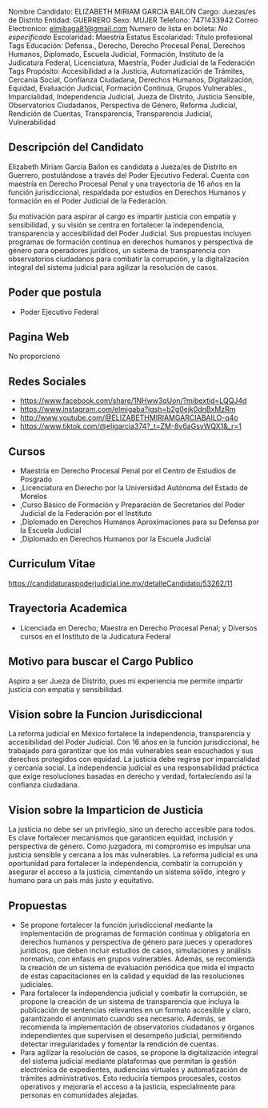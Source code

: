 Nombre Candidato: ELIZABETH MIRIAM GARCIA BAILON
Cargo: Juezas/es de Distrito
Entidad: GUERRERO
Sexo: MUJER
Telefono: 7471433942
Correo Electronico: elmibaga81@gmail.com
Numero de lista en boleta: *No especificado*
Escolaridad: Maestría
Estatus Escolaridad: Título profesional
Tags Educación: Defensa., Derecho, Derecho Procesal Penal, Derechos Humanos, Diplomado, Escuela Judicial, Formación, Instituto de la Judicatura Federal, Licenciatura, Maestría, Poder Judicial de la Federación
Tags Propósito: Accesibilidad a la Justicia, Automatización de Trámites, Cercanía Social, Confianza Ciudadana, Derechos Humanos, Digitalización, Equidad, Evaluación Judicial, Formación Continua, Grupos Vulnerables., Imparcialidad, Independencia Judicial, Jueza de Distrito, Justicia Sensible, Observatorios Ciudadanos, Perspectiva de Género, Reforma Judicial, Rendición de Cuentas, Transparencia, Transparencia Judicial, Vulnerabilidad


## Descripción del Candidato 

Elizabeth Miriam García Bailon es candidata a Jueza/es de Distrito en Guerrero, postulándose a través del Poder Ejecutivo Federal. Cuenta con maestría en Derecho Procesal Penal y una trayectoria de 16 años en la función jurisdiccional, respaldada por estudios en Derechos Humanos y formación en el Poder Judicial de la Federación.

Su motivación para aspirar al cargo es impartir justicia con empatía y sensibilidad, y su visión se centra en fortalecer la independencia, transparencia y accesibilidad del Poder Judicial. Sus propuestas incluyen programas de formación continua en derechos humanos y perspectiva de género para operadores jurídicos, un sistema de transparencia con observatorios ciudadanos para combatir la corrupción, y la digitalización integral del sistema judicial para agilizar la resolución de casos.


## Poder que postula

- Poder Ejecutivo Federal


## Pagina Web

No proporcionó


## Redes Sociales

- https://www.facebook.com/share/1NHww3qUon/?mibextid=LQQJ4d
- https://www.instagram.com/elmigaba?igsh=b2g0ejk0dnBxMzRm
- http://www.youtube.com/@ELIZABETHMIRIAMGARCIABAILO-q4o
- https://www.tiktok.com/@eligarcia374?_t=ZM-8v6aGsvWQX1&_r=1


## Cursos

- Maestría en Derecho Procesal Penal por el Centro de Estudios de Posgrado
- ,Licenciatura en Derecho por la Universidad Autónoma del Estado de Morelos
- ,Curso Básico de Formación y Preparación de Secretarios del Poder Judicial de la Federación por el Instituto
- ,Diplomado en Derechos Humanos Aproximaciones para su Defensa por la Escuela Judicial
- ,Diplomado en Derechos Humanos por la Escuela Judicial


## Curriculum Vitae

https://candidaturaspoderjudicial.ine.mx/detalleCandidato/53262/11


## Trayectoria Academica

- Licenciada en Derecho; Maestra en Derecho Procesal Penal; y Diversos cursos en el Instituto de la Judicatura Federal


## Motivo para buscar el Cargo Publico

Aspiro a ser Jueza de Distrito, pues mi experiencia me permite impartir justicia con empatía y sensibilidad.


## Vision sobre la Funcion Jurisdiccional

La reforma judicial en México fortalece la independencia, transparencia y accesibilidad del Poder Judicial. Con 16 años en la función jurisdiccional, he trabajado para garantizar que los más vulnerables sean escuchados y sus derechos protegidos con equidad. La justicia debe regirse por imparcialidad y cercanía social. La independencia judicial es una responsabilidad práctica que exige resoluciones basadas en derecho y verdad, fortaleciendo así la confianza ciudadana.


## Vision sobre la Imparticion de Justicia

La justicia no debe ser un privilegio, sino un derecho accesible para todos. Es clave fortalecer mecanismos que garanticen equidad, inclusión y perspectiva de género. Como juzgadora, mi compromiso es impulsar una justicia sensible y cercana a los más vulnerables. La reforma judicial es una oportunidad para fortalecer la independencia, combatir la corrupción y asegurar el acceso a la justicia, cimentando un sistema sólido, íntegro y humano para un país más justo y equitativo.


## Propuestas

- Se propone fortalecer la función jurisdiccional mediante la implementación de programas de formación continua y obligatoria en derechos humanos y perspectiva de género para jueces y operadores jurídicos, que deben incluir estudios de casos, simulaciones y análisis normativo, con énfasis en grupos vulnerables. Además, se recomienda la creación de un sistema de evaluación periódica que mida el impacto de estas capacitaciones en la calidad y equidad de las resoluciones judiciales.
- Para fortalecer la independencia judicial y combatir la corrupción, se propone la creación de un sistema de transparencia que incluya la publicación de sentencias relevantes en un formato accesible y claro, garantizando el anonimato cuando sea necesario. Además, se recomienda la implementación de observatorios ciudadanos y órganos independientes que supervisen el desempeño judicial, permitiendo detectar irregularidades y fomentar la rendición de cuentas.
- Para agilizar la resolución de casos, se propone la digitalización integral del sistema judicial mediante plataformas que permitan la gestión electrónica de expedientes, audiencias virtuales y automatización de trámites administrativos. Esto reduciría tiempos procesales, costos operativos y mejoraría el acceso a la justicia, especialmente para personas en comunidades alejadas.

